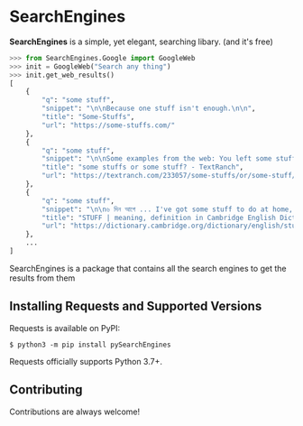 # SearchEngines

**SearchEngines** is a simple, yet elegant, searching libary. (and it's free)

```python
>>> from SearchEngines.Google import GoogleWeb
>>> init = GoogleWeb("Search any thing")
>>> init.get_web_results()
[
    {
        "q": "some stuff",
        "snippet": "\n\nBecause one stuff isn't enough.\n\n",
        "title": "Some-Stuffs",
        "url": "https://some-stuffs.com/"
    },
    {
        "q": "some stuff",
        "snippet": "\n\nSome examples from the web: You left some stuff here yesterday, Sosa. I got to tell you some stuff fast. We got some stuff to clean up with the Irish.\n\n",
        "title": "some stuffs or some stuff? - TextRanch",
        "url": "https://textranch.com/233057/some-stuffs/or/some-stuff/"
    },
    {
        "q": "some stuff",
        "snippet": "\n\n৬ দিন আগে ... I've got some stuff to do at home, so I'm going to take off now. I like modern art to a certain extent, but I don't like the really experimental ...\n\n",
        "title": "STUFF | meaning, definition in Cambridge English Dictionary",
        "url": "https://dictionary.cambridge.org/dictionary/english/stuff"
    },
    ...
]
```

SearchEngines is a package that contains all the search engines to get the results from them

## Installing Requests and Supported Versions

Requests is available on PyPI:

```console
$ python3 -m pip install pySearchEngines
```

Requests officially supports Python 3.7+.



## Contributing

Contributions are always welcome!
